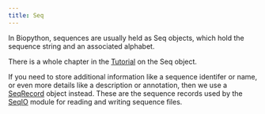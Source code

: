 ```yaml
---
title: Seq
---
```


In Biopython, sequences are usually held as Seq objects, which hold the
sequence string and an associated alphabet.

There is a whole chapter in the
[Tutorial](http://biopython.org/DIST/docs/tutorial/Tutorial.html) on the
Seq object.

If you need to store additional information like a sequence identifer or
name, or even more details like a description or annotation, then we use
a [SeqRecord](SeqRecord "wikilink") object instead. These are the
sequence records used by the [SeqIO](SeqIO "wikilink") module for
reading and writing sequence files.
